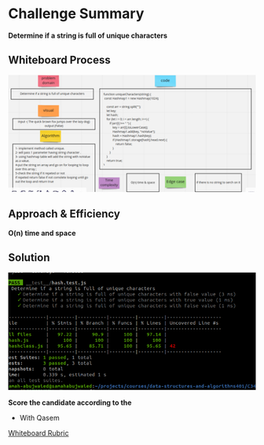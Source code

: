 # Challenge Summary
<!-- Description of the challenge -->
**Determine if a string is full of unique characters**

## Whiteboard Process

![](../C34_401js/img/uniqueUML.png)

## Approach & Efficiency

**O(n) time and space**

## Solution
![](../C34_401js/img/uniqechartest.png)
<!-- Show how to run your code, and examples of it in action -->
**Score the candidate according to the**

- With Qasem 

[Whiteboard Rubric](https://docs.google.com/spreadsheets/d/1a5QUyK7qUXnJgfknjTbJSAUc5ne9yIZcWdx1lYegyDE/edit?usp=sharing)
